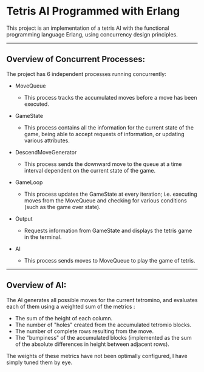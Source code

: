 # Tetris AI Programmed with Erlang

This project is an implementation of a tetris AI with the functional programming
language Erlang, using concurrency design principles.

---------------------------------
Overview of Concurrent Processes:
---------------------------------

The project has 6 independent processes running concurrently:

* MoveQueue
    * This process tracks the accumulated moves before a move has been executed.

* GameState
    * This process contains all the information for the current state of the game,
      being able to accept requests of information, or updating various attributes.
                    
* DescendMoveGenerator
    * This process sends the downward move to the queue at a time interval dependent
      on the current state of the game.
                        
* GameLoop
    * This process updates the GameState at every iteration; i.e. executing moves from
      the MoveQueue and checking for various conditions (such as the game over state).

* Output
    * Requests information from GameState and displays the tetris game in the terminal.

* AI
    * This process sends moves to MoveQueue to play the game of tetris.



---------------
Overview of AI:
---------------

The AI generates all possible moves for the current tetromino, and evaluates each of them using
a weighted sum of the metrics : 

* The sum of the height of each column.
* The number of "holes" created from the accumulated tetromio blocks.
* The number of complete rows resulting from the move.
* The "bumpiness" of the accumulated blocks (implemented as the sum of the absolute differences in height between adjacent rows).

The weights of these metrics have not been optimally configured, I have simply tuned them by eye.